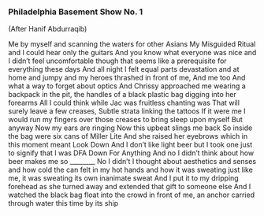### Philadelphia Basement Show No. 1

(After Hanif Abdurraqib)

Me by myself and <span class='link' data-link='md/red.md'>scanning the waters</span> for other Asians My Misguided Ritual and I could hear only the guitars And you know what everyone was nice and I didn’t feel uncomfortable though that seems like a prerequisite for everything these days And all night I felt equal parts devastation and at home and jumpy and my heroes thrashed in front of me, And me too And what a way to forget about optics And Chrissy approached me wearing a <span class='link' data-link='md/2018.md'>backpack</span> in the pit, the handles of a black plastic bag digging into her forearms All I could think while Jac was fruitless chanting was That will surely leave a few creases, Subtle strata linking the tattoos If it were me I would run my fingers over those creases to bring sleep upon myself  But anyway Now my ears are ringing Now this upbeat slings me back So inside the bag were six cans of Miller Lite And she raised her eyebrows which in this moment meant Look Down And I don’t like light beer but I took one just to signify that I was DFA Down For Anything And no I didn’t think about how beer makes me so  ________  No I didn’t I thought about aesthetics and senses and how cold the can felt in my hot hands and how it was sweating just like me, it was sweating its own inanimate sweat And I put it to my dripping forehead as she turned away and extended that gift to someone else And I watched the black bag float into the crowd in front of me, an anchor carried through water this time by its ship

